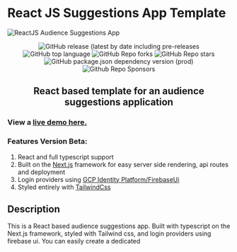 # React JS Suggestions App Template

![ReactJS Audience Suggestions App](suggestions-screenshot.jpg?raw=true 'ReactJS Audience Suggestions App')

<div align="center">

<img alt="GitHub release (latest by date including pre-releases" src="https://img.shields.io/github/v/release/tbakerx/react-resume-template?include_prereleases">

<img alt="GitHub top language" src="https://img.shields.io/github/languages/top/tbakerx/react-resume-template?style=flat">

<img alt="GitHub Repo forks" src="https://img.shields.io/github/forks/tbakerx/react-resume-template?style=flat&color=success">

<img alt="GitHub Repo stars" src="https://img.shields.io/github/stars/tbakerx/react-resume-template?style=flat&color=yellow">

<img alt="GitHub package.json dependency version (prod)" src="https://img.shields.io/github/package-json/dependency-version/tbakerx/react-resume-template/react?style=flat">

<img alt="Github Repo Sponsors" src="https://img.shields.io/github/sponsors/tbakerx?style=flat&color=blueviolet">

## React based template for an audience suggestions application
</div>

### View a [live demo here.](https://google.com)

### Features Version Beta:
1. React and full typescript support
2. Built on the [Next.js](https://nextjs.org) framework for easy server side rendering, api routes and deployment
3. Login providers using [GCP Identity Platform/FirebaseUi](https://github.com/firebase/firebaseui-web-react)
4. Styled entirely with [TailwindCss](https://tailwindcss.com/)

## Description

This is a React based audience suggestions app.  Built with typescript on the Next.js framework, styled with Tailwind css, and login providers using firebase ui.  You can easily create a dedicated 
